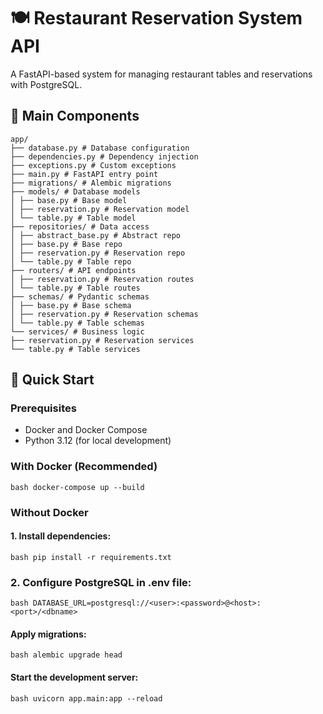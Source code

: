 # 🍽️ Restaurant Reservation System API

A FastAPI-based system for managing restaurant tables and reservations with PostgreSQL.

## 🌟 Main Components
```text
app/
├── database.py # Database configuration
├── dependencies.py # Dependency injection
├── exceptions.py # Custom exceptions
├── main.py # FastAPI entry point
├── migrations/ # Alembic migrations
├── models/ # Database models
│ ├── base.py # Base model
│ ├── reservation.py # Reservation model
│ └── table.py # Table model
├── repositories/ # Data access
│ ├── abstract_base.py # Abstract repo
│ ├── base.py # Base repo
│ ├── reservation.py # Reservation repo
│ └── table.py # Table repo
├── routers/ # API endpoints
│ ├── reservation.py # Reservation routes
│ └── table.py # Table routes
├── schemas/ # Pydantic schemas
│ ├── base.py # Base schema
│ ├── reservation.py # Reservation schemas
│ └── table.py # Table schemas
└── services/ # Business logic
├── reservation.py # Reservation services
└── table.py # Table services
```
## 🚀 Quick Start

### Prerequisites
- Docker and Docker Compose
- Python 3.12 (for local development)

### With Docker (Recommended)
```bash docker-compose up --build ```

### Without Docker
#### 1. Install dependencies:
```bash pip install -r requirements.txt ```
### 2. Configure PostgreSQL in .env file:
```bash DATABASE_URL=postgresql://<user>:<password>@<host>:<port>/<dbname> ```
#### Apply migrations:
```bash alembic upgrade head ```
#### Start the development server:
```bash uvicorn app.main:app --reload ```
